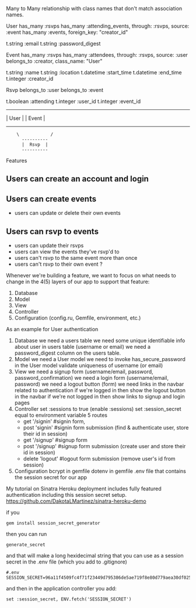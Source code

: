 Many to Many relationship with class names that don't match association names.

User 
has_many :rsvps
has_many :attending_events, through: :rsvps, source: :event
has_many :events, foreign_key: "creator_id"

t.string :email
t.string :password_digest 


Event 
has_many :rsvps
has_many :attendees, through: :rsvps, source: :user
belongs_to :creator, class_name: "User"

t.string :name 
t.string :location
t.datetime :start_time
t.datetime :end_time
t.integer :creator_id

Rsvp
belongs_to :user 
belongs_to :event

t.boolean :attending
t.integer :user_id 
t.integer :event_id

----------          ----------
|  User  |          |  Event |
----------          ----------
        \            /
          ----------
          |  Rsvp  |
          ----------

Features 


## Users can create an account and login
## Users can create events
  - users can update or delete their own events
## Users can rsvp to events
  - users can update their rsvps
  - users can view the events they've rsvp'd to 
  - users can't rsvp to the same event more than once
  - users can't rsvp to their own event ?

Whenever we're building a feature, we want to focus on what needs to change in the 4(5) layers of our app to support that feature:

1. Database 
2. Model 
3. View 
4. Controller
5. Configuration (config.ru, Gemfile, environment, etc.)

As an example for User authentication

1. Database
  we need a users table
  we need some unique identifiable info about user in users table (username or email)
  we need a password_digest column on the users table. 
2. Model 
  we need a User model
  we need to invoke has_secure_password in the User model
  validate uniqueness of username (or email)
3. View 
  we need a signup form (username/email, password, password_confirmation)
  we need a login form (username/email, password)
  we need a logout button (form)
  we need links in the navbar related to authentication
    if we're logged in then show the logout button in the navbar
    if we're not logged in then show links to signup and login pages
4. Controller
  set :sessions to true (enable :sessions)
  set :session_secret equal to environment variable
  5 routes 
    - get '/signin' #signin form,
    - post 'signin' #signin form submission (find & authenticate user, store their id in session)
    - get '/signup' #signup form
    - post '/signup' #signup form submission (create user and store their id in session)
    - delete 'logout' #logout form submission (remove user's id from session)
5. Configuration
  bcrypt in gemfile
  dotenv in gemfile
  .env file that contains the session secret for our app

My tutorial on Sinatra Heroku deployment includes fully featured authentication including this session secret setup.
https://github.com/DakotaLMartinez/sinatra-heroku-demo

if you 
```
gem install session_secret_generator 
```
then you can run 
```
generate_secret
```
and that will make a long hexidecimal string that you can use as a session secret in the .env file (which you add to .gitignore)

```
#.env
SESSION_SECRET=96a11f4509fc4f71f23449d795386de5ae719f8e80d779aea30df025460fc4a1e145c76ec5375deaf0c260cabebab97ef3be5ee04e41205523300f2f0ceeea12
```

and then in the application controller you add:
```
set :session_secret, ENV.fetch('SESSION_SECRET') 
```